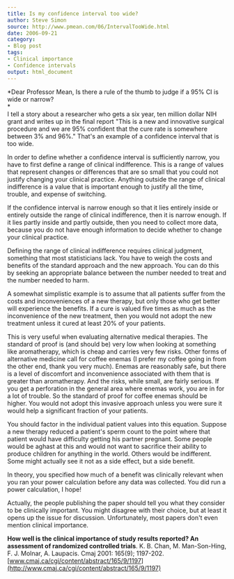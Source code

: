 ```yaml
---
title: Is my confidence interval too wide?
author: Steve Simon
source: http://www.pmean.com/06/IntervalTooWide.html
date: 2006-09-21
category:
- Blog post
tags:
- Clinical importance
- Confidence intervals
output: html_document
---
```

*Dear Professor Mean, Is there a rule of the thumb to judge if a 95% CI
is wide or narrow?\
*\
I tell a story about a researcher who gets a six year, ten million
dollar NIH grant and writes up in the final report \"This is a new and
innovative surgical procedure and we are 95% confident that the cure
rate is somewhere between 3% and 96%.\" That\'s an example of a
confidence interval that is too wide.

In order to define whether a confidence interval is sufficiently narrow,
you have to first define a range of clinical indifference. This is a
range of values that represent changes or differences that are so small
that you could not justify changing your clinical practice. Anything
outside the range of clinical indifference is a value that is important
enough to justify all the time, trouble, and expense of switching.

If the confidence interval is narrow enough so that it lies entirely
inside or entirely outside the range of clinical indifference, then it
is narrow enough. If it lies partly inside and partly outside, then you
need to collect more data, because you do not have enough information to
decide whether to change your clinical practice.

Defining the range of clinical indifference requires clinical judgment,
something that most statisticians lack. You have to weigh the costs and
benefits of the standard approach and the new approach. You can do this
by seeking an appropriate balance between the number needed to treat and
the number needed to harm.

A somewhat simplistic example is to assume that all patients suffer from
the costs and inconveniences of a new therapy, but only those who get
better will experience the benefits. If a cure is valued five times as
much as the inconvenience of the new treatment, then you would not adopt
the new treatment unless it cured at least 20% of your patients.

This is very useful when evaluating alternative medical therapies. The
standard of proof is (and should be) very low when looking at something
like aromatherapy, which is cheap and carries very few risks. Other
forms of alternative medicine call for coffee enemas (I prefer my coffee
going in from the other end, thank you very much). Enemas are reasonably
safe, but there is a level of discomfort and inconvenience associated
with them that is greater than aromatherapy. And the risks, while small,
are fairly serious. If you get a perforation in the general area where
enemas work, you are in for a lot of trouble. So the standard of proof
for coffee enemas should be higher. You would not adopt this invasive
approach unless you were sure it would help a significant fraction of
your patients.

You should factor in the individual patient values into this equation.
Suppose a new therapy reduced a patient\'s sperm count to the point
where that patient would have difficulty getting his partner pregnant.
Some people would be aghast at this and would not want to sacrifice
their ability to produce children for anything in the world. Others
would be indifferent. Some might actually see it not as a side effect,
but a side benefit.

In theory, you specified how much of a benefit was clinically relevant
when you ran your power calculation before any data was collected. You
did run a power calculation, I hope!

Actually, the people publishing the paper should tell you what they
consider to be clinically important. You might disagree with their
choice, but at least it opens up the issue for discussion.
Unfortunately, most papers don\'t even mention clinical importance.

**How well is the clinical importance of study results reported? An
assessment of randomized controlled trials**. K. B. Chan, M.
Man-Son-Hing, F. J. Molnar, A. Laupacis. Cmaj 2001: 165(9); 1197-202.
[www.cmaj.ca/cgi/content/abstract/165/9/1197](http://www.cmaj.ca/cgi/content/abstract/165/9/1197)
